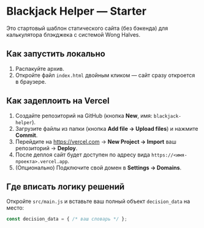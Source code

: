 # Blackjack Helper — Starter

Это стартовый шаблон статического сайта (без бэкенда) для калькулятора блэкджека с системой Wong Halves.

## Как запустить локально
1) Распакуйте архив.
2) Откройте файл `index.html` двойным кликом — сайт сразу откроется в браузере.

## Как задеплоить на Vercel
1) Создайте репозиторий на GitHub (кнопка **New**, имя: `blackjack-helper`).
2) Загрузите файлы из папки (кнопка **Add file → Upload files**) и нажмите **Commit**.
3) Перейдите на https://vercel.com → **New Project → Import** ваш репозиторий → **Deploy**.
4) После деплоя сайт будет доступен по адресу вида `https://<имя-проекта>.vercel.app`.
5) (Опционально) Подключите свой домен в **Settings → Domains**.

## Где вписать логику решений
Откройте `src/main.js` и вставьте ваш полный объект `decision_data` на место:
```js
const decision_data = { /* ваш словарь */ };
```
